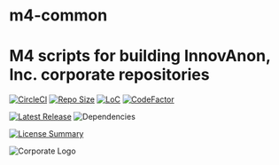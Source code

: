 # m4-common
M4 scripts for building InnovAnon, Inc. corporate repositories
==========

[![CircleCI](https://img.shields.io/circleci/build/github/InnovAnon-Inc/m4-common?color=%23FF1100&logo=InnovAnon%2C%20Inc.&logoColor=%23FF1133&style=plastic)](https://circleci.com/gh/InnovAnon-Inc/m4-common)
[![Repo Size](https://img.shields.io/github/repo-size/InnovAnon-Inc/m4-common?color=%23FF1100&logo=InnovAnon%2C%20Inc.&logoColor=%23FF1133&style=plastic)](https://github.com/InnovAnon-Inc/m4-common)
[![LoC](https://tokei.rs/b1/github/InnovAnon-Inc/m4-common?category=code)](https://github.com/InnovAnon-Inc/m4-common)
[![CodeFactor](https://www.codefactor.io/repository/github/InnovAnon-Inc/m4-common/badge)](https://www.codefactor.io/repository/github/InnovAnon-Inc/m4-common)

[![Latest Release](https://img.shields.io/github/commits-since/InnovAnon-Inc/m4-common/latest?color=%23FF1100&include_prereleases&logo=InnovAnon%2C%20Inc.&logoColor=%23FF1133&style=plastic)](https://github.com/InnovAnon-Inc/m4-common/releases/latest)
![Dependencies](https://img.shields.io/librariesio/github/InnovAnon-Inc/m4-common?color=%23FF1100&style=plastic)

[![License Summary](https://img.shields.io/github/license/InnovAnon-Inc/m4-common?color=%23FF1100&label=Free%20Code%20for%20a%20Free%20World%21&logo=InnovAnon%2C%20Inc.&logoColor=%23FF1133&style=plastic)](https://tldrlegal.com/license/unlicense#summary)

![Corporate Logo](https://i.imgur.com/UD8y4Is.gif)

